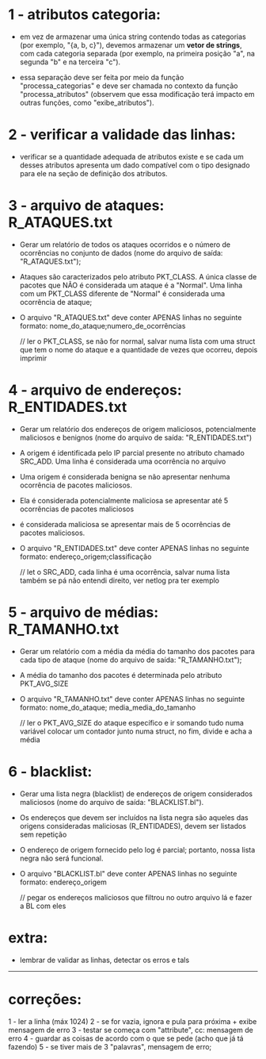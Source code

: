 # 1 - atributos categoria:
 *  em vez de armazenar uma única string contendo todas as categorias (por
    exemplo, "{a, b, c}"), devemos armazenar um **vetor de strings**, com cada categoria
    separada (por exemplo, na primeira posição "a", na segunda "b" e na terceira "c"). 

 *  essa separação deve ser feita por meio da função "processa_categorias" e deve ser
    chamada no contexto da função "processa_atributos" (observem que essa modificação
    terá impacto em outras funções, como "exibe_atributos").

# 2 - verificar a validade das linhas:
 *  verificar se a quantidade adequada de atributos existe e se cada um 
    desses atributos apresenta um dado compatível com o tipo designado
    para ele na seção de definição dos atributos.   

# 3 - arquivo de ataques: R_ATAQUES.txt
 *  Gerar um relatório de todos os ataques ocorridos e o número de ocorrências no
    conjunto de dados (nome do arquivo de saída: "R_ATAQUES.txt"); 
 
 *  Ataques são caracterizados pelo atributo PKT_CLASS. A única classe de pacotes que NÃO é
    considerada um ataque é a "Normal". Uma linha com um PKT_CLASS diferente de "Normal" é
    considerada uma ocorrência de ataque;

 *  O arquivo "R_ATAQUES.txt" deve conter APENAS linhas no seguinte formato:
    nome_do_ataque;numero_de_ocorrências

    // ler o PKT_CLASS, se não for normal, salvar numa lista com uma struct que tem
        o nome do ataque e a quantidade de vezes que ocorreu, depois imprimir

# 4 - arquivo de endereços: R_ENTIDADES.txt
 *  Gerar um relatório dos endereços de origem maliciosos, potencialmente
    maliciosos e benignos (nome do arquivo de saída: "R_ENTIDADES.txt")

 *  A origem é identificada pelo IP parcial presente no atributo chamado SRC_ADD.
    Uma linha é considerada uma ocorrência no arquivo

 *  Uma origem é considerada benigna se não apresentar nenhuma ocorrência de pacotes
    maliciosos. 

 *  Ela é considerada potencialmente maliciosa se apresentar até 5 ocorrências de
    pacotes maliciosos

 *  é considerada maliciosa se apresentar mais de 5 ocorrências de pacotes
    maliciosos.

 *  O arquivo "R_ENTIDADES.txt" deve conter APENAS linhas no seguinte formato:
    endereço_origem;classificação

    // let o SRC_ADD, cada linha é uma ocorrência, salvar numa lista também se pá
        não entendi direito, ver netlog pra ter exemplo

# 5 - arquivo de médias: R_TAMANHO.txt
 *  Gerar um relatório com a média da média do tamanho dos pacotes para cada
    tipo de ataque (nome do arquivo de saída: "R_TAMANHO.txt");

 *  A média do tamanho dos pacotes é determinada pelo atributo PKT_AVG_SIZE

 *  O arquivo "R_TAMANHO.txt" deve conter APENAS linhas no seguinte formato:
    nome_do_ataque; media_media_do_tamanho

    // ler o PKT_AVG_SIZE do ataque específico e ir somando tudo numa variável
        colocar um contador junto numa struct, no fim, divide e acha a média

# 6 - blacklist:
 *  Gerar uma lista negra (blacklist) de endereços de origem considerados
    maliciosos (nome do arquivo de saída: "BLACKLIST.bl").

 *  Os endereços que devem ser incluídos na lista negra são aqueles das origens
    consideradas maliciosas (R_ENTIDADES), devem ser listados sem repetição

 *  O endereço de origem fornecido pelo log é parcial; 
    portanto, nossa lista negra não será funcional.

 *  O arquivo "BLACKLIST.bl" deve conter APENAS linhas no seguinte formato:
    endereço_origem

    // pegar os endereços maliciosos que filtrou no outro arquivo lá
        e fazer a BL com eles

# extra:
 * lembrar de validar as linhas, detectar os erros e tals


---------------------------------------------------------------------------------------
# correções:
1 - ler a linha (máx 1024)
2 - se for vazia, ignora e pula para próxima + exibe mensagem de erro
3 - testar se começa com "attribute", cc: mensagem de erro
4 - guardar as coisas de acordo com o que se pede (acho que já tá fazendo)
5 - se tiver mais de 3 "palavras", mensagem de erro;